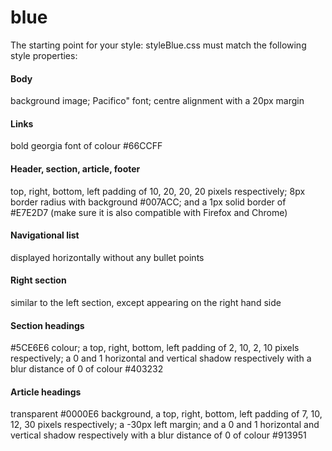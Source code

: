 blue
====

The starting point for your style: styleBlue.css must match the following style properties:

#### Body
background image; Pacifico" font; centre alignment with a 20px margin

#### Links 
bold georgia font of colour #66CCFF

#### Header, section, article, footer
top, right, bottom, left padding of 10, 20, 20, 20 pixels respectively; 8px border radius with background #007ACC; and a 1px solid border of #E7E2D7 (make sure it is also compatible with Firefox and Chrome)

#### Navigational list
displayed horizontally without any bullet points

#### Right section
similar to the left section, except appearing on the right hand side

#### Section headings
 #5CE6E6 colour; a top, right, bottom, left padding of 2, 10, 2, 10 pixels respectively; a 0 and 1 horizontal and vertical shadow respectively with a blur distance of 0 of colour #403232

#### Article headings
transparent #0000E6 background, a top, right, bottom, left padding of 7, 10, 12, 30 pixels respectively; a -30px left margin; and a 0 and 1 horizontal and vertical shadow respectively with a blur distance of 0 of colour #913951
